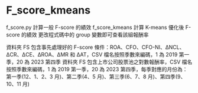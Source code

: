 # F_score_kmeans

f_score.py 計算一般 F-score 的績效
f_score_kmeans 計算 K-means 優化後 F-score 的績效
更改程式碼中的 group 變數即可查看該組報酬率

資料夾 FS 包含事先處理好的 F-score 條件：ROA、CFO、CFO-NI、ΔNCL、ΔCR、ΔCE、ΔROA、ΔMR 和 ΔAT，CSV 檔名按照季數來編碼，1 為 2019 第一季，20 為 2023 第四季
資料夾 FS 包含上市公司股票池之對數報酬率，CSV 檔名按照季數來編碼，1 為 2019 第一季，20 為 2023 第四季，每季對應的月份為：第一季(12、1、2、3 月)、第二季(4、5 月)、第三季(6、7、8 月)、第四季(9、10、11 月)
